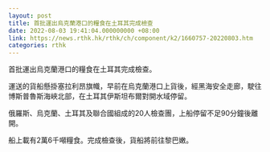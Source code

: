 ```yaml
---
layout: post
title: 首批運出烏克蘭港口的糧食在土耳其完成檢查
date: 2022-08-03 19:41:04.000000000 +08:00
link: https://news.rthk.hk/rthk/ch/component/k2/1660757-20220803.htm
categories: rthk
---
```


首批運出烏克蘭港口的糧食在土耳其完成檢查。

運送的貨船懸掛塞拉利昂旗幟，早前在烏克蘭港口上貨後，經黑海安全走廊，駛往博斯普魯斯海峽北部，在土耳其伊斯坦布爾對開水域停留。

俄羅斯、烏克蘭、土耳其及聯合國組成的20人檢查團，上船停留不足90分鐘後離開。

船上載有2萬6千噸糧食。完成檢查後，貨船將前往黎巴嫩。
